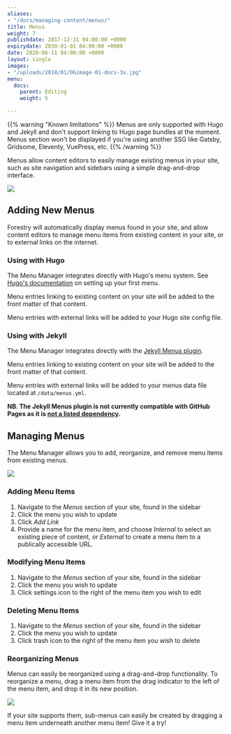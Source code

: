 ```yaml
---
aliases:
- "/docs/managing-content/menus/"
title: Menus
weight: 7
publishdate: 2017-12-31 04:00:00 +0000
expirydate: 2030-01-01 04:00:00 +0000
date: 2020-06-11 04:00:00 +0000
layout: single
images:
- "/uploads/2018/01/OGimage-01-docs-3x.jpg"
menu:
  docs:
    parent: Editing
    weight: 5

---
```


{{% warning "Known limitations" %}}
Menus are only supported with Hugo and Jekyll and don't support linking to Hugo page bundles at the moment.
Menus section won't be displayed if you're using another SSG like Gatsby, Gridsome, Eleventy, VuePress, etc.
{{% /warning %}}

Menus allow content editors to easily manage existing menus in your site, such as site navigation and sidebars using a simple drag-and-drop interface.

![](/uploads/2018/01/22.png)

## Adding New Menus

Forestry will automatically display menus found in your site, and allow content editors to manage menu items from existing content in your site, or to external links on the internet.

### Using with Hugo

The Menu Manager integrates directly with Hugo's menu system. See [Hugo's documentation](https://gohugo.io/content-management/menus/) on setting up your first menu.

Menu entries linking to existing content on your site will be added to the front matter of that content.

Menu entries with external links will be added to your Hugo site config file.

### Using with Jekyll

The Menu Manager integrates directly with the [Jekyll Menus plugin](https://github.com/forestryio/jekyll-menus).

Menu entries linking to existing content on your site will be added to the front matter of that content.

Menu entries with external links will be added to your menus data file located at `/data/menus.yml`.

**NB. The Jekyll Menus plugin is not currently compatible with GitHub Pages as it is [not a listed dependency](https://pages.github.com/versions/).**

## Managing Menus

The Menu Manager allows you to add, reorganize, and remove menu items from existing menus.

![](/uploads/2018/01/27.png)

### Adding Menu Items

1. Navigate to the _Menus_ section of your site, found in the sidebar
2. Click the menu you wish to update
3. Click _Add Link_
4. Provide a name for the menu item, and choose _Internal_ to select an existing piece of content, or _External_ to create a menu item to a publically accessible URL.

### Modifying Menu Items

1. Navigate to the _Menus_ section of your site, found in the sidebar
2. Click the menu you wish to update
3. Click settings icon to the right of the menu item you wish to edit

### Deleting Menu Items

1. Navigate to the _Menus_ section of your site, found in the sidebar
2. Click the menu you wish to update
3. Click trash icon to the right of the menu item you wish to delete

### Reorganizing Menus

Menus can easily be reorganized using a drag-and-drop functionality. To reorganize a menu, drag a menu item from the drag indicator to the left of the menu item, and drop it in its new position.

![](/uploads/2018/01/26.png)

If your site supports them, sub-menus can easily be created by dragging a menu item underneath another menu item! Give it a try!

